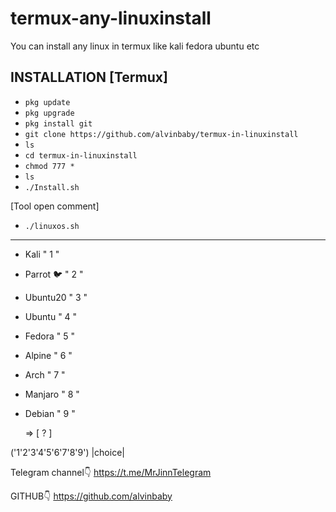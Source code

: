 # termux-any-linuxinstall
You can install any linux in termux like kali fedora ubuntu etc


## INSTALLATION [Termux]

* `pkg update`
* `pkg upgrade`
* `pkg install git`
* `git clone https://github.com/alvinbaby/termux-in-linuxinstall`
* `ls`
* `cd termux-in-linuxinstall`
* `chmod 777 *`
* `ls`
* `./Install.sh`

[Tool open comment]

* `./linuxos.sh`

---

 +   Kali      " 1 "
 +   Parrot 🐦 " 2 "
 +   Ubuntu20  " 3 "
 +   Ubuntu    " 4 "
 +   Fedora    " 5 "
 +   Alpine    " 6 "
 +   Arch      " 7 "
 +   Manjaro   " 8 "
 +   Debian    " 9 "

     => [  ?  ] 

('1'2'3'4'5'6'7'8'9') 
           |choice|



Telegram channel👇
https://t.me/MrJinnTelegram

GITHUB👇
https://github.com/alvinbaby
